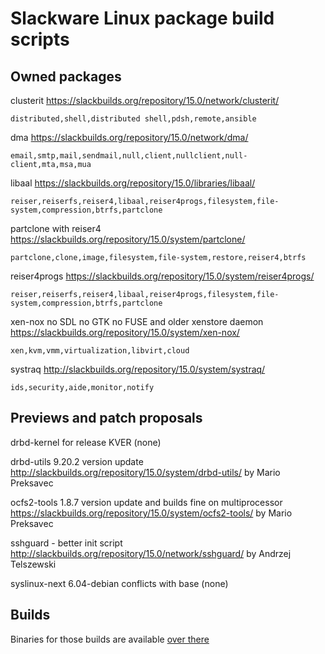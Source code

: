 # Slackware Linux package build scripts

## Owned packages

clusterit
https://slackbuilds.org/repository/15.0/network/clusterit/

    distributed,shell,distributed shell,pdsh,remote,ansible

dma
https://slackbuilds.org/repository/15.0/network/dma/

    email,smtp,mail,sendmail,null,client,nullclient,null-client,mta,msa,mua

libaal
https://slackbuilds.org/repository/15.0/libraries/libaal/

    reiser,reiserfs,reiser4,libaal,reiser4progs,filesystem,file-system,compression,btrfs,partclone

partclone with reiser4
https://slackbuilds.org/repository/15.0/system/partclone/

    partclone,clone,image,filesystem,file-system,restore,reiser4,btrfs

reiser4progs
https://slackbuilds.org/repository/15.0/system/reiser4progs/

    reiser,reiserfs,reiser4,libaal,reiser4progs,filesystem,file-system,compression,btrfs,partclone

xen-nox no SDL no GTK no FUSE and older xenstore daemon
https://slackbuilds.org/repository/15.0/system/xen-nox/

    xen,kvm,vmm,virtualization,libvirt,cloud

systraq
http://slackbuilds.org/repository/15.0/system/systraq/

    ids,security,aide,monitor,notify

## Previews and patch proposals

drbd-kernel for release KVER
(none)

drbd-utils 9.20.2 version update
http://slackbuilds.org/repository/15.0/system/drbd-utils/
by Mario Preksavec

<!--
keepalived by Marek Wodzinski - re-enable nftables and libipset
http://slackbuilds.org/repository/15.0/network/keepalived/

    ha,high availability,health check,lvs,load balance,vrrp,carp
-->

ocfs2-tools 1.8.7 version update and builds fine on multiprocessor
https://slackbuilds.org/repository/15.0/system/ocfs2-tools/
by Mario Preksavec

sshguard - better init script
http://slackbuilds.org/repository/15.0/network/sshguard/
by Andrzej Telszewski

syslinux-next 6.04-debian conflicts with base
(none)

## Builds

Binaries for those builds are available [over there](https://lab.nethence.com/slackpkgs/)

<!--
	libvirt-preview		-- updated version (meson build)
	python3-ninja
	python3-skbuild
	urlgrabber-preview	-- updated version
				-- vs. https://slackbuilds.org/repository/15.0/network/urlgrabber/

Linux-HA [reloaded](https://pub.nethence.com/server/linuxha-oldschool)

	cluster-glue
	heartbeat
	resource-agents
	fence-agents

    cluster,clusterlabs,linuxha,linux-ha,clusterlabs,HA,high-availability,high availability,fault-tolerance,fault tolerance,load-balancing,load balancing
-->

